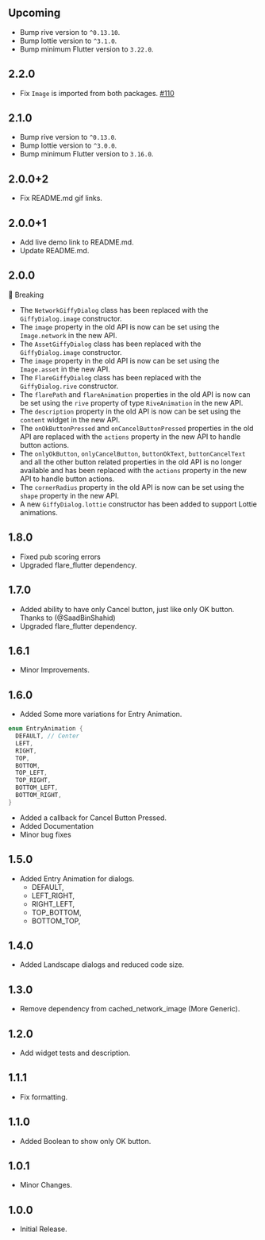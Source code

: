 ## Upcoming

- Bump rive version to `^0.13.10`.
- Bump lottie version to `^3.1.0`.
- Bump minimum Flutter version to `3.22.0`.

## 2.2.0

- Fix `Image` is imported from both packages. [#110](https://github.com/xsahil03x/giffy_dialog/issues/110)

## 2.1.0

- Bump rive version to `^0.13.0`.
- Bump lottie version to `^3.0.0`.
- Bump minimum Flutter version to `3.16.0`.

## 2.0.0+2

- Fix README.md gif links.

## 2.0.0+1

- Add live demo link to README.md.
- Update README.md.

## 2.0.0

🚨 Breaking

- The `NetworkGiffyDialog` class has been replaced with the `GiffyDialog.image` constructor.
- The `image` property in the old API is now can be set using the `Image.network` in the new API.
- The `AssetGiffyDialog` class has been replaced with the `GiffyDialog.image` constructor.
- The `image` property in the old API is now can be set using the `Image.asset` in the new API.
- The `FlareGiffyDialog` class has been replaced with the `GiffyDialog.rive` constructor.
- The `flarePath` and `flareAnimation` properties in the old API is now can be set using the `rive` property of
  type `RiveAnimation` in the new API.
- The `description` property in the old API is now can be set using the `content` widget in the new API.
- The `onOkButtonPressed` and `onCancelButtonPressed` properties in the old API are replaced with the `actions`
  property in the new API to handle button actions.
- The `onlyOkButton`, `onlyCancelButton`, `buttonOkText`, `buttonCancelText` and all the other button
  related properties in the old API is no longer available and has been replaced with the `actions` property in the
  new API to handle button actions.
- The `cornerRadius` property in the old API is now can be set using the `shape` property in the new API.
- A new `GiffyDialog.lottie` constructor has been added to support Lottie animations.

## 1.8.0

- Fixed pub scoring errors
- Upgraded flare_flutter dependency.

## 1.7.0

- Added ability to have only Cancel button, just like only OK button. Thanks to (@SaadBinShahid)
- Upgraded flare_flutter dependency.

## 1.6.1

- Minor Improvements.

## 1.6.0

- Added Some more variations for Entry Animation.

```dart
enum EntryAnimation {
  DEFAULT, // Center
  LEFT,
  RIGHT,
  TOP,
  BOTTOM,
  TOP_LEFT,
  TOP_RIGHT,
  BOTTOM_LEFT,
  BOTTOM_RIGHT,
}
```

- Added a callback for Cancel Button Pressed.
- Added Documentation
- Minor bug fixes

## 1.5.0

- Added Entry Animation for dialogs.
    * DEFAULT,
    * LEFT_RIGHT,
    * RIGHT_LEFT,
    * TOP_BOTTOM,
    * BOTTOM_TOP,

## 1.4.0

- Added Landscape dialogs and reduced code size.

## 1.3.0

- Remove dependency from cached_network_image (More Generic).

## 1.2.0

- Add widget tests and description.

## 1.1.1

- Fix formatting.

## 1.1.0

- Added Boolean to show only OK button.

## 1.0.1

- Minor Changes.

## 1.0.0

- Initial Release.
